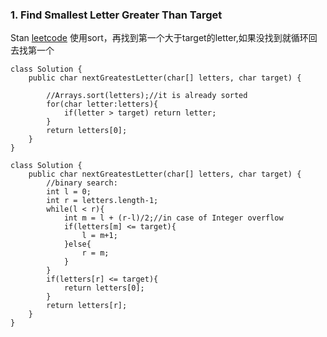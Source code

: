 ###  1. Find Smallest Letter Greater Than Target
Stan
[leetcode](https://leetcode.com/problems/find-smallest-letter-greater-than-target/submissions/)
使用sort，再找到第一个大于target的letter,如果没找到就循环回去找第一个
```
class Solution {
    public char nextGreatestLetter(char[] letters, char target) {
        
        //Arrays.sort(letters);//it is already sorted
        for(char letter:letters){
            if(letter > target) return letter;
        }
        return letters[0];
    }
}
```
```
class Solution {
    public char nextGreatestLetter(char[] letters, char target) {
        //binary search:
        int l = 0;
        int r = letters.length-1;
        while(l < r){
            int m = l + (r-l)/2;//in case of Integer overflow
            if(letters[m] <= target){
                l = m+1;
            }else{
                r = m;
            }
        }
        if(letters[r] <= target){
            return letters[0];
        }
        return letters[r];
    }
}

```

